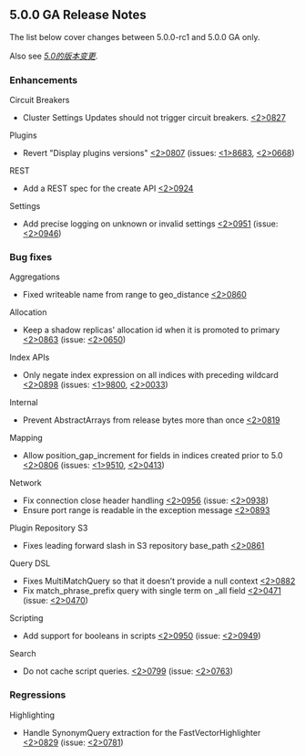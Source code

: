 ## 5.0.0 GA Release Notes

The list below cover changes between 5.0.0-rc1 and 5.0.0 GA only.

Also see [_5.0的版本变更_](breaking-changes-5.0.html).

### Enhancements

Circuit Breakers 
    

  * Cluster Settings Updates should not trigger circuit breakers. [<2>0827](https://github.com/elastic/elasticsearch/pull/20827)



Plugins 
    

  * Revert "Display plugins versions" [<2>0807](https://github.com/elastic/elasticsearch/pull/20807) (issues: [<1>8683](https://github.com/elastic/elasticsearch/issues/18683), [<2>0668](https://github.com/elastic/elasticsearch/issues/20668)) 



REST 
    

  * Add a REST spec for the create API [<2>0924](https://github.com/elastic/elasticsearch/pull/20924)



Settings 
    

  * Add precise logging on unknown or invalid settings [<2>0951](https://github.com/elastic/elasticsearch/pull/20951) (issue: [<2>0946](https://github.com/elastic/elasticsearch/issues/20946)) 



### Bug fixes

Aggregations 
    

  * Fixed writeable name from range to geo_distance [<2>0860](https://github.com/elastic/elasticsearch/pull/20860)



Allocation 
    

  * Keep a shadow replicas' allocation id when it is promoted to primary [<2>0863](https://github.com/elastic/elasticsearch/pull/20863) (issue: [<2>0650](https://github.com/elastic/elasticsearch/issues/20650)) 



Index APIs 
    

  * Only negate index expression on all indices with preceding wildcard [<2>0898](https://github.com/elastic/elasticsearch/pull/20898) (issues: [<1>9800](https://github.com/elastic/elasticsearch/issues/19800), [<2>0033](https://github.com/elastic/elasticsearch/issues/20033)) 



Internal 
    

  * Prevent AbstractArrays from release bytes more than once [<2>0819](https://github.com/elastic/elasticsearch/pull/20819)



Mapping 
    

  * Allow position_gap_increment for fields in indices created prior to 5.0 [<2>0806](https://github.com/elastic/elasticsearch/pull/20806) (issues: [<1>9510](https://github.com/elastic/elasticsearch/issues/19510), [<2>0413](https://github.com/elastic/elasticsearch/issues/20413)) 



Network 
    

  * Fix connection close header handling [<2>0956](https://github.com/elastic/elasticsearch/pull/20956) (issue: [<2>0938](https://github.com/elastic/elasticsearch/issues/20938)) 
  * Ensure port range is readable in the exception message [<2>0893](https://github.com/elastic/elasticsearch/pull/20893)



Plugin Repository S3 
    

  * Fixes leading forward slash in S3 repository base_path [<2>0861](https://github.com/elastic/elasticsearch/pull/20861)



Query DSL 
    

  * Fixes MultiMatchQuery so that it doesn’t provide a null context [<2>0882](https://github.com/elastic/elasticsearch/pull/20882)
  * Fix match_phrase_prefix query with single term on _all field [<2>0471](https://github.com/elastic/elasticsearch/pull/20471) (issue: [<2>0470](https://github.com/elastic/elasticsearch/issues/20470)) 



Scripting 
    

  * Add support for booleans in scripts [<2>0950](https://github.com/elastic/elasticsearch/pull/20950) (issue: [<2>0949](https://github.com/elastic/elasticsearch/issues/20949)) 



Search 
    

  * Do not cache script queries. [<2>0799](https://github.com/elastic/elasticsearch/pull/20799) (issue: [<2>0763](https://github.com/elastic/elasticsearch/issues/20763)) 



### Regressions

Highlighting 
    

  * Handle SynonymQuery extraction for the FastVectorHighlighter [<2>0829](https://github.com/elastic/elasticsearch/pull/20829) (issue: [<2>0781](https://github.com/elastic/elasticsearch/issues/20781)) 


